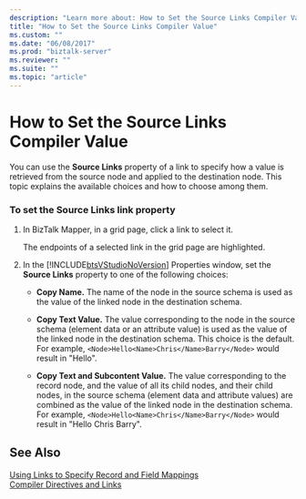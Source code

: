 ```yaml
---
description: "Learn more about: How to Set the Source Links Compiler Value"
title: "How to Set the Source Links Compiler Value"
ms.custom: ""
ms.date: "06/08/2017"
ms.prod: "biztalk-server"
ms.reviewer: ""
ms.suite: ""
ms.topic: "article"
---
```

# How to Set the Source Links Compiler Value
You can use the **Source Links** property of a link to specify how a value is retrieved from the source node and applied to the destination node. This topic explains the available choices and how to choose among them.  
  
### To set the Source Links link property  
  
1. In BizTalk Mapper, in a grid page, click a link to select it.  
  
    The endpoints of a selected link in the grid page are highlighted.  
  
2. In the [!INCLUDE[btsVStudioNoVersion](../includes/btsvstudionoversion-md.md)] Properties window, set the **Source Links** property to one of the following choices:  
  
   -   **Copy Name.** The name of the node in the source schema is used as the value of the linked node in the destination schema.  
  
   -   **Copy Text Value.** The value corresponding to the node in the source schema (element data or an attribute value) is used as the value of the linked node in the destination schema. This choice is the default. For example, `<Node>Hello<Name>Chris</Name>Barry</Node>` would result in "Hello".  
  
   -   **Copy Text and Subcontent Value.** The value corresponding to the record node, and the value of all its child nodes, and their child nodes, in the source schema (element data and attribute values) are combined as the value of the linked node in the destination schema. For example, `<Node>Hello<Name>Chris</Name>Barry</Node>` would result in "Hello Chris Barry".  
  
## See Also  
 [Using Links to Specify Record and Field Mappings](../core/using-links-to-specify-record-and-field-mappings.md)   
 [Compiler Directives and Links](../core/compiler-directives-and-links.md)
